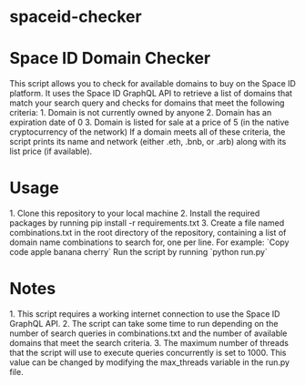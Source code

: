 # spaceid-checker

<h1>Space ID Domain Checker</h1>
This script allows you to check for available domains to buy on the Space ID platform. It uses the Space ID GraphQL API to retrieve a list of domains that match your search query and checks for domains that meet the following criteria:
1. Domain is not currently owned by anyone
2. Domain has an expiration date of 0
3. Domain is listed for sale at a price of 5 (in the native cryptocurrency of the network)
If a domain meets all of these criteria, the script prints its name and network (either .eth, .bnb, or .arb) along with its list price (if available).

<h1>Usage</h1>
1. Clone this repository to your local machine
2. Install the required packages by running pip install -r requirements.txt
3. Create a file named combinations.txt in the root directory of the repository, containing a list of domain name combinations to search for, one per line. For example:
`Copy code
apple
banana
cherry`
Run the script by running `python run.py`
<h1>Notes</h1>
1. This script requires a working internet connection to use the Space ID GraphQL API.
2. The script can take some time to run depending on the number of search queries in combinations.txt and the number of available domains that meet the search criteria.
3. The maximum number of threads that the script will use to execute queries concurrently is set to 1000. This value can be changed by modifying the max_threads variable in the run.py file.
